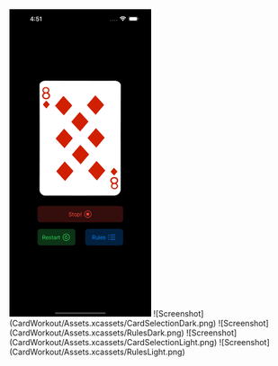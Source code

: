 <img src="CardWorkout/Assets.xcassets/CardSelectionDark.png" alt="CardSelection" width="50%">
![Screenshot](CardWorkout/Assets.xcassets/CardSelectionDark.png)
![Screenshot](CardWorkout/Assets.xcassets/RulesDark.png)
![Screenshot](CardWorkout/Assets.xcassets/CardSelectionLight.png)
![Screenshot](CardWorkout/Assets.xcassets/RulesLight.png)
